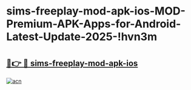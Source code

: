 # sims-freeplay-mod-apk-ios-MOD-Premium-APK-Apps-for-Android-Latest-Update-2025-!hvn3m

# <h2><a href="https://wgzdjl.esa.edu.pl?title=sims-freeplay-mod-apk-ios&ref=hvn3m">🔗👉 🔴 sims-freeplay-mod-apk-ios</a></h2>

[![acn](https://github.com/user-attachments/assets/0f9c940e-d8b0-45ae-aac7-cd30a18b3e1c)](https://wgzdjl.esa.edu.pl?title=sims-freeplay-mod-apk-ios&ref=hvn3m)

